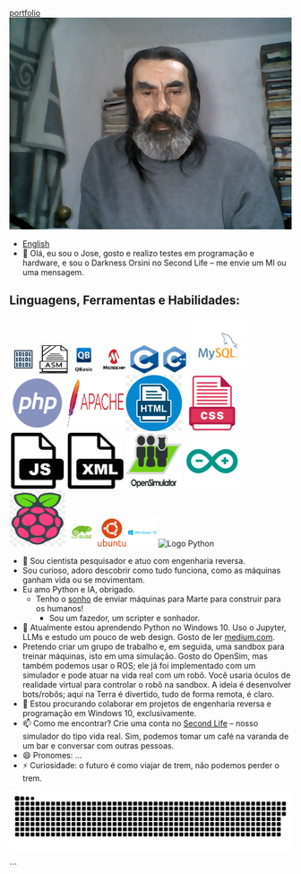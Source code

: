 [portfolio](https://github.com/0joseDark/portfolio) 
![jose](https://github.com/0joseDark/0joseDark/blob/main/assets/jose.jpg)
- [English](https://github.com/0joseDark/0joseDark/blob/main/README.md)
- 👋 Olá, eu sou o Jose, gosto e realizo testes em programação e hardware, e sou o Darkness Orsini no Second Life – me envie um MI ou uma mensagem.
## Linguagens, Ferramentas e Habilidades:
<img src="https://github.com/0joseDark/0joseDark/blob/main/assets/CODIGO-MAQUNA.jpg" alt="Descrição" width="50" height="50"> <img src="https://github.com/0joseDark/0joseDark/blob/main/assets/asm.jpg" alt="Descrição" width="50" height="50"> <img src="https://github.com/0joseDark/0joseDark/blob/main/assets/qbasic.jpg" alt="Descrição" width="50" height="50"> <img src="https://github.com/0joseDark/0joseDark/blob/main/assets/Microchip.png" alt="Descrição" width="50" height="50"> <img src="https://github.com/0joseDark/0joseDark/blob/main/assets/c.png" alt="Descrição" width="50" height="50"> <img src="https://github.com/0joseDark/0joseDark/blob/main/assets/cpp.jpg" alt="Descrição" width="50" height="50"> <img src="https://github.com/0joseDark/0joseDark/blob/main/assets/mysql-logo.svg" alt="Logo do MySQL" width="100" height="100"> <img src="https://github.com/0joseDark/0joseDark/blob/main/assets/php.svg" alt="PHP" width="100" height="100"> <img src="https://github.com/0joseDark/0joseDark/blob/main/assets/apache-ico.png" alt="Apache" width="100" height="100"> <img src="https://github.com/0joseDark/0joseDark/blob/main/assets/html.jpg" alt="HTML" width="100" height="100"> <img src="https://github.com/0joseDark/0joseDark/blob/main/assets/css-ico.png" alt="CSS" width="100" height="100"> <img src="https://github.com/0joseDark/0joseDark/blob/main/assets/js-file-icon.png" alt="JavaScript" width="100" height="100"> <img src="https://github.com/0joseDark/0joseDark/blob/main/assets/xml.png" alt="XML" width="100" height="100"> <img src="https://github.com/0joseDark/0joseDark/blob/main/assets/Opensimulator_logo200x160.png" alt="OpenSim" width="100" height="100"> <img src="https://github.com/0joseDark/0joseDark/blob/main/assets/arduino.png" alt="Arduino" width="100" height="100"> <img src="https://github.com/0joseDark/0joseDark/blob/main/assets/raspberry-pi-icon.jpg" alt="Raspberry Pi" width="100" height="100"> <img src="https://github.com/0joseDark/my-python-book/blob/main/imagens/opensuse.png" alt="openSUSE" width="50" height="50"> <img src="https://github.com/0joseDark/my-python-book/blob/main/imagens/ubuntu.png" alt="Ubuntu" width="50" height="50"> <img src="https://github.com/0joseDark/my-python-book/blob/main/imagens/windows-10-logo.svg" alt="Windows 10" width="50" height="50"> ![Logo Python](https://www.python.org/static/community_logos/python-logo.png)

- 👀 Sou cientista pesquisador e atuo com engenharia reversa.
- Sou curioso, adoro descobrir como tudo funciona, como as máquinas ganham vida ou se movimentam.
- Eu amo Python e IA, obrigado.
  - Tenho o [sonho](https://github.com/0joseDark/0joseDark/blob/main/doc-pt/doc-0-pt-README.md) de enviar máquinas para Marte para construir para os humanos!
    - Sou um fazedor, um scripter e sonhador.
- 🌱 Atualmente estou aprendendo Python no Windows 10. Uso o Jupyter, LLMs e estudo um pouco de web design. Gosto de ler [medium.com](https://medium.com).
- Pretendo criar um grupo de trabalho e, em seguida, uma sandbox para treinar máquinas, isto em uma simulação. Gosto do OpenSim, mas também podemos usar o ROS; ele já foi implementado com um simulador e pode atuar na vida real com um robô. Você usaria óculos de realidade virtual para controlar o robô na sandbox. A ideia é desenvolver bots/robôs; aqui na Terra é divertido, tudo de forma remota, é claro.
- 💞️ Estou procurando colaborar em projetos de engenharia reversa e programação em Windows 10, exclusivamente.
- 📫 Como me encontrar? Crie uma conta no [Second Life](https://secondlife.com/) – nosso simulador do tipo vida real. Sim, podemos tomar um café na varanda de um bar e conversar com outras pessoas.
- 😄 Pronomes: ...
- ⚡ Curiosidade: o futuro é como viajar de trem, não podemos perder o trem.

<p align="center">
 <img width="1000" src="assets/snake.svg" alt="cobra"/>
</p>
<!---
0joseDark/0joseDark é um repositório ✨ especial ✨ porque seu `README.md` (este arquivo) aparece no seu perfil do GitHub.
Você pode clicar no link de pré-visualização para dar uma olhada nas suas alterações.
--->
```
